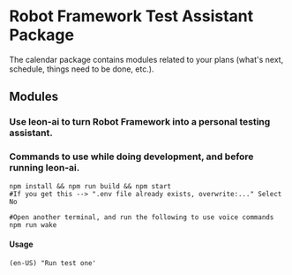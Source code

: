 # Robot Framework Test Assistant Package

The calendar package contains modules related to your plans (what's next, schedule, things need to be done, etc.).

## Modules

### Use leon-ai to turn Robot Framework into a personal testing assistant.

### Commands to use while doing development, and before running leon-ai.

```
npm install && npm run build && npm start
#If you get this --> ".env file already exists, overwrite:..." Select No
```

```
#Open another terminal, and run the following to use voice commands
npm run wake
```

#### Usage

```
(en-US) "Run test one'
```
